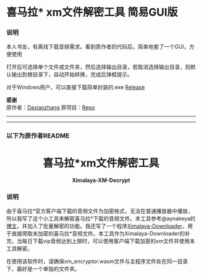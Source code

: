 # 喜马拉\* xm文件解密工具 简易GUI版

### 说明

本人书友，有离线下载音频需求。看到原作者的代码后，简单地套了一个GUI，方便使用

打开后可选择单个文件或文件夹，然后选择输出目录，若取消选择输出目录，则默认输出到根目录下，自动开始转换，完成后弹框提示。


对于Windows用户，可以直接下载简单封装的.exe [Release]()

**感谢**<br>
原作者：[Daxiaozhang](https://github.com/Diaoxiaozhang/)
原项目：[Repo](https://github.com/Diaoxiaozhang/Ximalaya-XM-Decrypt)

----
----

### 以下为原作者README

<h1 align="center">喜马拉*xm文件解密工具</h1>
<h4 align="center">Ximalaya-XM-Decrypt</h4>


### 说明

由于喜马拉\*官方客户端下载的音频文件为加密格式，无法在普通播放器中播放，所以我写了这个小工具来解密喜马拉\*下载的音频文件。本工具参考@aynakeya的[博文](https://www.aynakeya.com/2023/03/15/ctf/xi-ma-la-ya-xm-wen-jian-jie-mi-ni-xiang-fen-xi/)，并加入了批量解密的功能。我还写了一个程序[Ximalaya-Downloader](https://github.com/Diaoxiaozhang/Ximalaya-Downloader)，用于直接爬取未加密的喜马拉\*音频文件。本工具作为Ximalaya-Downloader的补充，当每日下载vip音频达到上限时，可以使用客户端下载加密的xm文件并使用本工具解密。

在使用该软件时，请确保xm_encryptor.wasm文件与主程序文件处在同一目录下，最好是一个单独的文件夹。